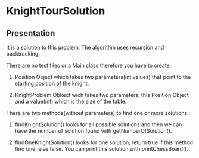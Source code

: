 # KnightTourSolution

## Presentation

It is a solution to this problem.
The algorithm uses recursion and backtracking.

There are no test files or a Main class therefore you have to create :

1. Position Object which takes two parameters(int values) that point to the starting position of the knight.

2. KnightProblem Obkect wich takes two parameters, this Position Object and a value(int) which is the size of the table.

There are two methods(without parameters) to find one or more solutions :

1. findKnightSolution() looks for all possible solutions and then we can have the number of solution found with getNumberOfSolution().

2. findOneKnightSolution() looks for one solution, return true if this method find one, else false. You can print this solution with printChessBoard().
